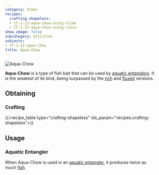 ```yaml
---
category: Items
recipes:
  crafting-shapeless:
  - tf-1-12-aqua-chow-using-slime
  - tf-1-12-aqua-chow-using-rosin
show_image: false
subcategory: Utilities
subjects:
- tf-1-12-aqua-chow
title: Aqua-Chow
---
```


![Aqua-Chow](/images/docs/1.12/thermal-foundation/aqua-chow.png)


**Aqua-Chow** is a type of fish bait that can be used by [aquatic
entanglers](../../thermal-expansion/aquatic-entangler/). It is the weakest of its kind, being
surpassed by the [rich](../rich-aqua-chow/) and
[fluxed](../fluxed-aqua-chow/) versions.


Obtaining
---------

### Crafting
{{<recipe_table type="crafting-shapeless" ids_param="recipes.crafting-shapeless">}}


Usage
-----

### Aquatic Entangler
When Aqua-Chow is used in an [aquatic entangler](../../thermal-expansion/aquatic-entangler/), it
produces twice as much [fish](https://minecraft.gamepedia.com/Fish).

